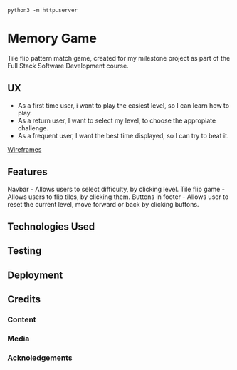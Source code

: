 `python3 -m http.server`

# Memory Game

Tile flip pattern match game, created for my milestone project as part of the Full Stack Software Development course.

## UX

* As a first time user, i want to play the easiest level, so I can learn how to play.
* As a return user, I want to select my level, to choose the appropiate challenge.
* As a frequent user, I want the best time displayed, so I can try to beat it. 

[Wireframes](https://github.com/patricksingleton86/milestone-2-memoryGame/tree/master/wireframes)

## Features

Navbar - Allows users to select difficulty, by clicking level.
Tile flip game -  Allows users to flip tiles, by clicking them.
Buttons in footer - Allows user to reset the current level, move forward or back by clicking buttons.

## Technologies Used


## Testing


## Deployment


## Credits


### Content

### Media

### Acknoledgements